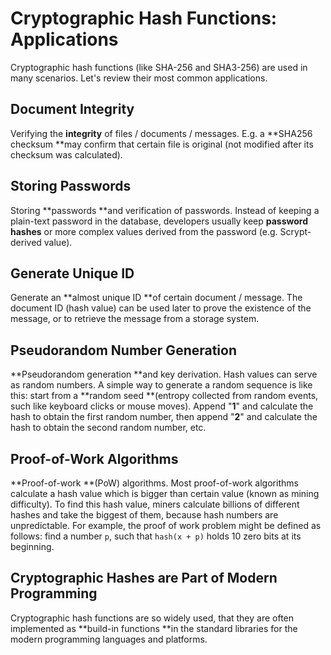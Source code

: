 # Cryptographic Hash Functions: Applications

Cryptographic hash functions \(like SHA-256 and SHA3-256\) are used in many scenarios. Let's review their most common applications.

## Document Integrity

Verifying the **integrity** of files / documents / messages. E.g. a **SHA256 checksum **may confirm that certain file is original \(not modified after its checksum was calculated\).

## Storing Passwords

Storing **passwords **and verification of passwords. Instead of keeping a plain-text password in the database, developers usually keep **password hashes** or more complex values derived from the password \(e.g. Scrypt-derived value\).

## Generate Unique ID

Generate an **almost unique ID **of certain document / message. The document ID \(hash value\) can be used later to prove the existence of the message, or to retrieve the message from a storage system.

## Pseudorandom Number Generation

**Pseudorandom generation **and key derivation. Hash values can serve as random numbers. A simple way to generate a random sequence is like this: start from a **random seed **\(entropy collected from random events, such like keyboard clicks or mouse moves\). Append "**1**" and calculate the hash to obtain the first random number, then append "**2**" and calculate the hash to obtain the second random number, etc.

## Proof-of-Work Algorithms

**Proof-of-work **\(PoW\) algorithms. Most proof-of-work algorithms calculate a hash value which is bigger than certain value \(known as mining difficulty\). To find this hash value, miners calculate billions of different hashes and take the biggest of them, because hash numbers are unpredictable. For example, the proof of work problem might be defined as follows: find a number `p`, such that `hash(x + p)` holds 10 zero bits at its beginning.

## Cryptographic Hashes are Part of Modern Programming

Cryptographic hash functions are so widely used, that they are often implemented as **build-in functions **in the standard libraries for the modern programming languages and platforms.

